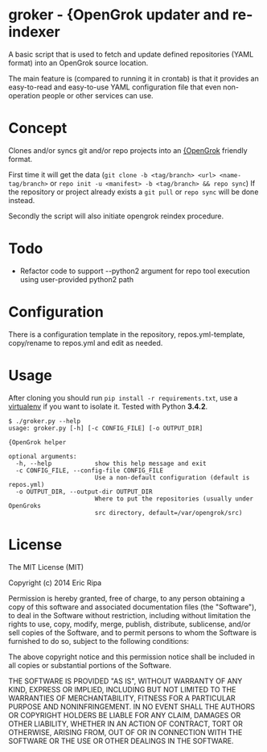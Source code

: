 # groker - {OpenGrok updater and re-indexer

A basic script that is used to fetch and update defined repositories (YAML format) into an OpenGrok source location.

The main feature is (compared to running it in crontab) is that it provides an easy-to-read and easy-to-use YAML configuration file that even non-operation people or other services can use.

# Concept

Clones and/or syncs git and/or repo projects into an [{OpenGrok](http://opengrok.github.io/OpenGrok/) friendly format.

First time it will get the data (`git clone -b <tag/branch> <url> <name-tag/branch>` or `repo init -u <manifest> -b <tag/branch> && repo sync`) If the repository or project already exists a `git pull` or `repo sync` will be done instead.

Secondly the script will also initiate opengrok reindex procedure.

# Todo

  - Refactor code to support --python2 argument for repo tool execution using user-provided python2 path

# Configuration

There is a configuration template in the repository, repos.yml-template, copy/rename to repos.yml and edit as needed.

# Usage

After cloning you should run `pip install -r requirements.txt`, use a [virtualenv](http://docs.python-guide.org/en/latest/dev/virtualenvs/) if you want to isolate it. Tested with Python **3.4.2**.

    $ ./groker.py --help
    usage: groker.py [-h] [-c CONFIG_FILE] [-o OUTPUT_DIR]

    {OpenGrok helper

    optional arguments:
      -h, --help            show this help message and exit
      -c CONFIG_FILE, --config-file CONFIG_FILE
                            Use a non-default configuration (default is repos.yml)
      -o OUTPUT_DIR, --output-dir OUTPUT_DIR
                            Where to put the repositories (usually under OpenGroks
                            src directory, default=/var/opengrok/src)
# License

The MIT License (MIT)

Copyright (c) 2014 Eric Ripa

Permission is hereby granted, free of charge, to any person obtaining a copy
of this software and associated documentation files (the "Software"), to deal
in the Software without restriction, including without limitation the rights
to use, copy, modify, merge, publish, distribute, sublicense, and/or sell
copies of the Software, and to permit persons to whom the Software is
furnished to do so, subject to the following conditions:

The above copyright notice and this permission notice shall be included in all
copies or substantial portions of the Software.

THE SOFTWARE IS PROVIDED "AS IS", WITHOUT WARRANTY OF ANY KIND, EXPRESS OR
IMPLIED, INCLUDING BUT NOT LIMITED TO THE WARRANTIES OF MERCHANTABILITY,
FITNESS FOR A PARTICULAR PURPOSE AND NONINFRINGEMENT. IN NO EVENT SHALL THE
AUTHORS OR COPYRIGHT HOLDERS BE LIABLE FOR ANY CLAIM, DAMAGES OR OTHER
LIABILITY, WHETHER IN AN ACTION OF CONTRACT, TORT OR OTHERWISE, ARISING FROM,
OUT OF OR IN CONNECTION WITH THE SOFTWARE OR THE USE OR OTHER DEALINGS IN THE
SOFTWARE.